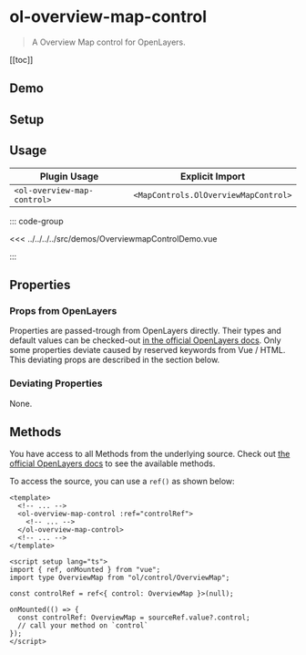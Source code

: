 # ol-overview-map-control

> A Overview Map control for OpenLayers.

[[toc]]

## Demo

<script setup>
import OverviewmapControlDemo from "@demos/OverviewmapControlDemo.vue"
</script>
<ClientOnly>
<OverviewmapControlDemo />
</ClientOnly>

## Setup

<!--@include: ../../mapcontrols.plugin.md-->

## Usage

| Plugin Usage                |           Explicit Import            |
| --------------------------- | :----------------------------------: |
| `<ol-overview-map-control>` | `<MapControls.OlOverviewMapControl>` |

::: code-group

<<< ../../../../src/demos/OverviewmapControlDemo.vue

:::

## Properties

### Props from OpenLayers

Properties are passed-trough from OpenLayers directly.
Their types and default values can be checked-out [in the official OpenLayers docs](https://openlayers.org/en/latest/apidoc/module-ol_source_OSM-OSM.html).
Only some properties deviate caused by reserved keywords from Vue / HTML.
This deviating props are described in the section below.

### Deviating Properties

None.

## Methods

You have access to all Methods from the underlying source.
Check out [the official OpenLayers docs](https://openlayers.org/en/latest/apidoc/module-ol_source_OSM-OSM.html) to see the available methods.

To access the source, you can use a `ref()` as shown below:

```vue
<template>
  <!-- ... -->
  <ol-overview-map-control :ref="controlRef">
    <!-- ... -->
  </ol-overview-map-control>
  <!-- ... -->
</template>

<script setup lang="ts">
import { ref, onMounted } from "vue";
import type OverviewMap from "ol/control/OverviewMap";

const controlRef = ref<{ control: OverviewMap }>(null);

onMounted(() => {
  const controlRef: OverviewMap = sourceRef.value?.control;
  // call your method on `control`
});
</script>
```
